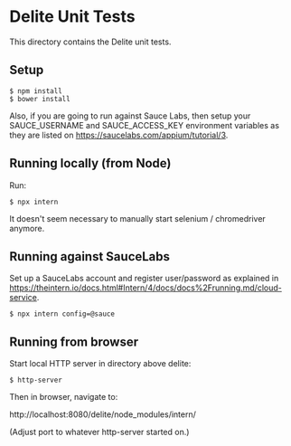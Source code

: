 # Delite Unit Tests

This directory contains the Delite unit tests.

## Setup

```
$ npm install
$ bower install
```

Also, if you are going to run against Sauce Labs, then
setup your SAUCE_USERNAME and SAUCE_ACCESS_KEY environment variables as they are listed
on https://saucelabs.com/appium/tutorial/3.

## Running locally (from Node)

Run:

```
$ npx intern
```

It doesn't seem necessary to manually start selenium / chromedriver anymore.

## Running against SauceLabs

Set up a SauceLabs account and register user/password as
explained in https://theintern.io/docs.html#Intern/4/docs/docs%2Frunning.md/cloud-service.

```
$ npx intern config=@sauce
```

## Running from browser

Start local HTTP server in directory above delite:

```
$ http-server
```

Then in browser, navigate to:

http://localhost:8080/delite/node_modules/intern/

(Adjust port to whatever http-server started on.)
